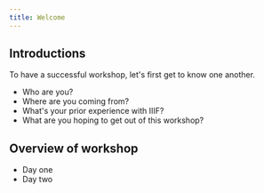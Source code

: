 ```yaml
---
title: Welcome
---
```


## Introductions

To have a successful workshop, let's first get to know one another.
* Who are you?
* Where are you coming from?
* What's your prior experience with IIIF?
* What are you hoping to get out of this workshop?

## Overview of workshop

  - Day one
  - Day two
